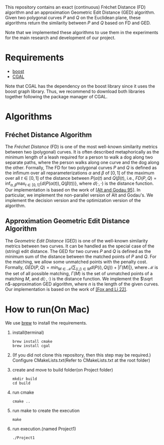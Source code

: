 This repository contains an exact (continuous) Fréchet Distance (FD) algorithm and an approximation Geometric Edit Distance (GED) algorithm. Given two polygonal curves $P$ and $Q$ on the Euclidean plane, these algorithms return the similarity between $P$ and $Q$ based on FD and GED.

Note that we implemented these algorithms to use them in the experiments for the main research and development of our project.

# Requirements
- [boost](https://www.boost.org/)
- [CGAL](https://www.cgal.org/)

Note that CGAL has the dependency on the boost library since it uses the boost graph library. Thus, we recommend to download both libraries together following the package manager of CGAL.

# Algorithms
## Fréchet Distance Algorithm
The _Fréchet Distance_ (FD) is one of the most well-known similarity metrics between two (polygonal) curves. It is often described metaphorically as the minimum length of a leash required for a person to walk a dog along two separate paths, where the person walks along one curve and the dog along the other.
Formally, The FD for two polygonal curves $P$ and $Q$ is defined as the infimum over all reparameterizations $\alpha$ and $\beta$ of $[0,1]$ of the maximum over all $t\in [0,1]$ of the distance between $P(\alpha(t)$ and $Q(\beta(t)$, i.e., $FD(P,Q)=\text{inf}_{\alpha, \beta}\text{max}_{t\in [0,1]}\{ d(P(\alpha(t)),Q(\beta(t)) \}$, where $d(\cdot, \cdot)$ is the distance function.
Our implementation is based on the work of [[Alt and Godau 95]](https://www.worldscientific.com/doi/abs/10.1142/S0218195995000064). In particular, we implement the non-parallel version of Alt and Godau's. We implement the decision version and the optimization version of the algorithm.



## Approximation Geometric Edit Distance Algorithm
The _Geometric Edit Distance_ (GED) is one of the well-known similarity metrics between two curves. It can be handled as the special case of the (string) edit distance. The GED for two curves $P$ and $Q$ is defined as the minimum sum of the distance between the matched points of $P$ and $Q$. For the matching, we allow some unmatched points with the penalty cost. Formally, $GED(P,Q)=min_{M \in \mathcal M}\{ \sum_{(i,j)\in M} d(P(i),Q(j)) + |\Gamma(M)| \}$, where $\mathcal M$ is the set of all possible matching, $\Gamma(M)$ is the set of unmatched points of a matching $M$, and $d(\cdot, \cdot)$ is the distance function.
We implement the $\sqrt n$-approximation GED algorithm, where $n$ is the length of the given curves. Our implementation is based on the work of [[Fox and Li 22]](https://link.springer.com/article/10.1007/s00453-022-00966-4).



# How to run(On Mac)
We use [brew](https://brew.sh/) to install the requirements.
1. install(terminal)
    ```
   brew install cmake
   brew install cgal
   ```
   
2. (If you did not clone this repository, then this step may be required.) Configure CMakeLists.txt(Refer to CMakeLists.txt at the root folder)

4. create and move to build folder(on Project folder)
   ```
   mkdir build
   cd build
   ```
5. run cmake
   ```
   cmake ..
   ```
6. run make to create the execution
   ```
   make
   ```
   
7. run execution.(named Project1)
   ```
   ./Project1
   ```
   
